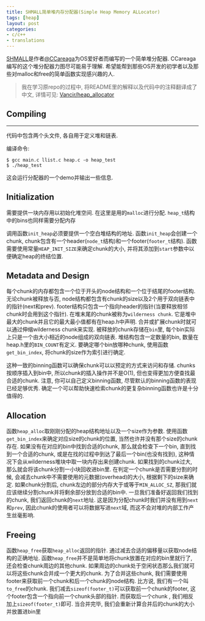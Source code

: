 ```yaml
---
title: SHMALL简单堆内存分配器(Simple Heap Memory ALLocator)
tags: [heap]
layout: post
categories: 
- c/c++
- translations
---
```


[SHMALL](https://github.com/CCareaga/heap_allocator)是作者[@CCareaga](https://github.com/CCareaga)为OS爱好者而编写的一个简单堆分配器. CCareaga编写的这个堆分配器力图尽可能易于理解. 希望能帮到那些OS开发的初学者以及那些对malloc和free的简单函数实现感兴趣的人. 

> 我在学习原repo的过程中, 将README里的解释以及代码中的注释翻译成了中文, 详情可见: [Vancir/heap_allocator](https://github.com/Vancir/heap_allocator)

## Compiling
------------
代码中包含两个头文件, 各自用于定义堆和链表.

编译命令:
``` 
$ gcc main.c llist.c heap.c -o heap_test 
$ ./heap_test
```

这会运行分配器的一个demo并输出一些信息.

## Initialization

需要提供一块内存用以初始化堆空间. 在这里是用的`malloc`进行分配. `heap_t`结构中的bins也同样需要分配内存

调用函数`init_heap`必须要提供一个空白堆结构的地址. 函数`init_heap`会创建一个chunk, chunk包含有一个header(`node_t`结构)和一个footer(`footer_t`结构). 函数需要使用常量`HEAP_INIT_SIZE`来确定chunk的大小, 并将其添加到`start`参数中以便确定heap的终结位置.

## Metadata and Design

每个chunk的内存都包含一个位于开头的node结构和一个位于结尾的footer结构. 无论chunk被释放与否, node结构都包含有chunk的size以及2个用于双向链表中的指针(next和prev). footer结构只包含一个指向header的指针(当要释放相邻chunk时会用到这个指针). 在堆末尾的chunk被称为`wilderness chunk`. 它是堆中最大的chunk并且它的最大最小值都有在heap.h中声明. 合并或扩展chunk时就可以通过伸缩wilderness chunk来实现. 被释放的chunk存储在`bin`里, 每个bin实际上只是一个由大小相近的node组成的双向链表. 堆结构包含一定数量的bin, 数量在heap.h里的`BIN_COUNT`有定义. 要确定哪个bin放哪种chunk, 使用函数`get_bin_index`, 将chunk的size作为索引进行确定. 

这种一致的binning函数可以确保chunk可以以预定的方式来访问和存储. chunks按顺序插入到bin中, 所以chunk的插入操作并不是O(1), 但也变得更加方便查找最合适的chunk. 注意, 你可以自己定义binning函数, 尽管默认的binning函数的表现已经足够优秀. 确定一个可以帮助快速检索chunk的更复杂binning函数也许是十分值得的. 

## Allocation

函数`heap_alloc`取刚刚分配的heap结构地址以及一个size作为参数. 使用函数`get_bin_index`来确定对应size的chunk的位置, 当然也许并没有那个size的chunk存在. 如果没有在对应的bin中找到合适的chunk, 那么就会检查下一个bin, 直到找到一个合适的chunk, 或是在找的过程中到达了最后一个bin(也没有找到), 这种情况下会从wilderness堆块中取一块内存出来创建chunk. 如果找到的chunk过大, 那么就会将该chunk分割一小块回收进bin里. 在判定一个chunk是否需要分割的时候, 会减去chunk中不需要使用的元数据(overhead)的大小, 根据剩下的size来确定. 如果chunk分割后, chunk左边的部分内存大于或等于`MIN_ALLOC_SZ`, 那我们就应该继续分割chunk并将剩余部分放到合适的bin中. 一旦我们准备好返回我们找到的chunk, 我们返回chunk的`next`地址. 这是因为分配chunk时我们并没有用到`next`和`prev`, 因此chunk的使用者可以将数据写进`next`域, 而这不会对堆的内部工作产生丝毫影响.

## Freeing 

函数`heap_free`获取`heap_alloc`返回的指针. 通过减去合适的偏移量以获取node结构的正确地址. 函数`heap_free`并不是简单地将chunk放置在对应的bin里就行了, 还会检查chunk周边的其他chunk. 如果周边的chunk处于空闲状态那么我们就可以将这些chunk合并成一个更大的chunk. 为了合并这些chunk, 我们需要使用footer来获取前一个chunk和后一个chunk的node结构. 比方说, 我们有一个叫`to_free`的chunk. 我们减去`sizeof(footer_t)`可以获取前一个chunk的footer, 这个footer包含一个指向前一个chunk头部的指针. 而获取后一个chunk , 我们相反加上`sizeof(footer_t)`即可. 当合并完毕, 我们会重新计算合并后的chunk的大小并放置进bin里
